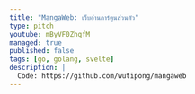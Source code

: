 ```yaml
---
title: "MangaWeb: เว็บอ่านการ์ตูนส่วนตัว"
type: pitch
youtube: mByVF0ZhqfM
managed: true
published: false
tags: [go, golang, svelte]
description: |
  Code: https://github.com/wutipong/mangaweb
---
```

